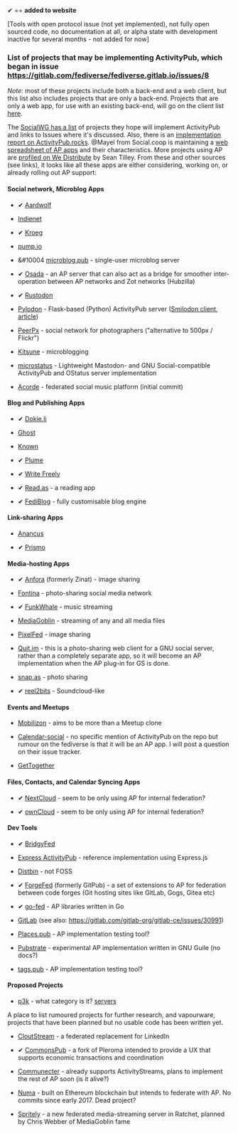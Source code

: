 &#10004; == **added to website**

[Tools with open protocol issue (not yet implemented), not fully open sourced code, no documentation at all, or alpha state with development inactive for several months - not added for now]

### List of projects that may be implementing ActivityPub, which began in issue https://gitlab.com/fediverse/fediverse.gitlab.io/issues/8

*Note*: most of these projects include both a back-end and a web client, but this list also includes projects that are only a back-end. Projects that are only a web app, for use with an existing back-end, will go on the client list [here](https://gitlab.com/fediverse/fediverse.gitlab.io/wikis/watchlist-for-client-apps).

The [SocialWG has a list](https://www.w3.org/wiki/Socialwg/ActivityPub_network) of projects they hope will implement ActivityPub and links to Issues where it&#39;s discussed. Also, there is an [implementation report on ActivityPub.rocks](https://activitypub.rocks/implementation-report/). @Mayel from Social.coop is maintaining a [web spreadsheet of AP apps](https://ethercalc.org/fediverse-stacks) and their characteristics. More projects using AP are [profiled on We Distribute](https://medium.com/we-distribute) by Sean Tilley. From these and other sources (see links), it looks like all these apps are either considering, working on, or already rolling out AP support:

#### Social network, Microblog Apps

* &#10004; [Aardwolf](https://github.com/Aardwolf-Social/aardwolf)

* [Indienet](https://source.ind.ie/project/heartbeat-cocoa/issues/194#note_10162)

* &#10004; [Kroeg](https://git.puckipedia.com/kroeg)

* [pump.io](https://github.com/pump-io/pump.io/issues/1241)

* &#10004 [microblog.pub](https://github.com/tsileo/microblog.pub) - single-user microblog server

* &#10004; [Osada](https://macgirvin.com/wiki/mike/Osada/Home) - an AP server that can also act as a bridge for smoother inter-operation between AP networks and Zot networks (Hubzilla)

* &#10004; [Rustodon](https://github.com/rustodon/rustodon)

* [Pylodon](https://github.com/rowanlupton/pylodon) - Flask-based (Python) ActivityPub server
([Smilodon client](https://github.com/rowanlupton/smilodon), [article](https://blog.rowan.website/2017/12/23/pylodon))

* [PeerPx](https://github.com/peerpx) - social network for photographers ("alternative to 500px / Flickr")

* [Kitsune](https://github.com/valerauko/kitsune) - microblogging

* [microstatus](https://github.com/Arkanosis/microstatus) - Lightweight Mastodon- and GNU Social-compatible ActivityPub and OStatus server implementation

* [Acorde](https://github.com/polymerwitch/Acorde) - federated social music platform (initial commit)

#### Blog and Publishing Apps

* &#10004; [Dokie.li](https://dokie.li)

* [Ghost](https://forum.ghost.org/t/federate-over-activitypub/1989/15)

* [Known](https://github.com/idno/Known/issues/1701)

* &#10004; [Plume](https://github.com/Plume-org/Plume)

* &#10004; [Write Freely](https://writefreely.org)

* &#10004; [Read.as](https://github.com/writeas/Read.as) - a reading app 

* &#10004; [FediBlog](https://framagit.org/DavidLibeau/FediBlog) - fully customisable blog engine  

#### Link-sharing Apps

* [Anancus](https://gitlab.com/tuxether/anancus)

* &#10004; [Prismo](https://gitlab.com/mbajur/prismo)

#### Media-hosting Apps

* &#10004; [Anfora](https://github.com/anforaProject/anfora) (formerly Zinat) - image sharing

* [Fontina](https://github.com/beta-phenylethylamine/fontina) -  photo-sharing social media network 

* &#10004; [FunkWhale](https://medium.com/we-distribute/funkwhale-an-open-source-grooveshark-alternative-begins-activitypub-implementation-cbc10a412b20) - music streaming

* [MediaGoblin](https://issues.mediagoblin.org/ticket/5503) - streaming of any and all media files

* [PixelFed](https://pixelfed.org/) - image sharing

* [Quit.im](https://quit.im) - this is a photo-sharing web client for a GNU social server, rather than a completely separate app, so it will become an AP implementation when the AP plug-in for GS is done.

* [snap.as](https://github.com/snapas) - photo sharing

* &#10004; [reel2bits](https://github.com/rhaamo/reel2bits) - Soundcloud-like
 
#### Events and Meetups

* [Mobilizon](https://framagit.org/framasoft/mobilizon) - aims to be more than a Meetup clone

* [Calendar-social](https://gitea.polonkai.eu/gergely/calendar-social/issues/122) - no specific mention of ActivityPub on the repo but rumour on the fediverse is that it will be an AP app. I will post a question on their issue tracker.

* [GetTogether](https://github.com/GetTogetherComm/GetTogether/issues/60)

#### Files, Contacts, and Calendar Syncing Apps

* &#10004; [NextCloud](https://help.nextcloud.com/t/activitypub-the-new-standard-for-decentralized-networks/26381) - seem to be only using AP for internal federation?

* &#10004; [ownCloud](https://github.com/owncloud/activity/issues/494) - seem to be only using AP for internal federation?

#### Dev Tools

* &#10004; [BridgyFed](https://github.com/snarfed/bridgy-fed/issues?utf8=%E2%9C%93&q=is%3Aissue+is%3Aopen+activitypub)

* [Express ActivityPub](https://github.com/dariusk/express-activitypub) - reference implementation using Express.js 

* [Distbin](http://distbin.com/about) - not FOSS

* &#10004; [ForgeFed](https://github.com/forgefed/forgefed/) (formerly GitPub) - a set of extensions to AP for federation between code forges (Git hosting sites like GitLab, Gogs, Gitea etc)

* &#10004; [go-fed](https://github.com/go-fed/activity) - AP libraries written in Go

* [GitLab](https://gitlab.com/gitlab-org/gitlab-ce/issues/4013) (see also: https://gitlab.com/gitlab-org/gitlab-ce/issues/30991)

* [Places.pub](https://github.com/w3c/activitypub/issues/282) - AP implementation testing tool?

* [Pubstrate](https://gitlab.com/dustyweb/pubstrate) - experimental AP implementation written in GNU Guile (no docs?)

* [tags.pub](https://github.com/w3c/activitypub/issues/281) - AP implementation testing tool?

#### Proposed Projects

* [p3k](https://indieweb.org/p3k) - what category is it? [servers](https://the-federation.info/p3k)

A place to list rumoured projects for further research, and vapourware, projects that have been planned but no usable code has been written yet.

* [CloutStream](https://pinafore.social/accounts/25168) - a federated replacement for LinkedIn

* &#10004; [CommonsPub](https://gitlab.com/OpenCoop/CommonsPub) - a fork of Pleroma intended to provide a UX that supports economic transactions and coordination

* [Communecter](https://github.com/pixelhumain/communecter) - already supports ActivityStreams, plans to implement the rest of AP soon (is it alive?)

* [Numa](https://github.com/numaverse/numaverse-gateway/issues/3) - built on Ethereum blockchain but intends to federate with AP. No commits since early 2017. Dead project?

* [Spritely](https://gitlab.com/spritely/spritely) - a new federated media-streaming server in Ratchet, planned by Chris Webber of MediaGoblin fame